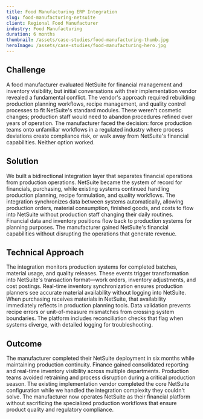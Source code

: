 ```yaml
---
title: Food Manufacturing ERP Integration
slug: food-manufacturing-netsuite
client: Regional Food Manufacturer
industry: Food Manufacturing
duration: 6 months
thumbnail: /assets/case-studies/food-manufacturing-thumb.jpg
heroImage: /assets/case-studies/food-manufacturing-hero.jpg
---
```


## Challenge
A food manufacturer evaluated NetSuite for financial management and inventory visibility, but initial conversations with their implementation vendor revealed a fundamental conflict. The vendor's approach required rebuilding production planning workflows, recipe management, and quality control processes to fit NetSuite's standard modules. These weren't cosmetic changes; production staff would need to abandon procedures refined over years of operation. The manufacturer faced the decision: force production teams onto unfamiliar workflows in a regulated industry where process deviations create compliance risk, or walk away from NetSuite's financial capabilities. Neither option worked.

## Solution
We built a bidirectional integration layer that separates financial operations from production operations. NetSuite became the system of record for financials, purchasing, while existing systems continued handling production planning, recipe formulation, and quality workflows. The integration synchronizes data between systems automatically, allowing production orders, material consumption, finished goods, and costs to flow into NetSuite without production staff changing their daily routines. Financial data and inventory positions flow back to production systems for planning purposes. The manufacturer gained NetSuite's financial capabilities without disrupting the operations that generate revenue.

## Technical Approach
The integration monitors production systems for completed batches, material usage, and quality releases. These events trigger transformation into NetSuite's transaction format—work orders, inventory adjustments, and cost postings. Real-time inventory synchronization ensures production planners see accurate material availability without logging into NetSuite. When purchasing receives materials in NetSuite, that availability immediately reflects in production planning tools. Data validation prevents recipe errors or unit-of-measure mismatches from crossing system boundaries. The platform includes reconciliation checks that flag when systems diverge, with detailed logging for troubleshooting.

## Outcome
The manufacturer completed their NetSuite deployment in six months while maintaining production continuity. Finance gained consolidated reporting and real-time inventory visibility across multiple departments. Production teams avoided retraining and process disruption during a critical production season. The existing implementation vendor completed the core NetSuite configuration while we handled the integration complexity they couldn't solve. The manufacturer now operates NetSuite as their financial platform without sacrificing the specialized production workflows that ensure product quality and regulatory compliance.